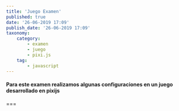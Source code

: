 ```yaml
---
title: 'Juego Examen'
published: true
date: '26-06-2019 17:09'
publish_date: '26-06-2019 17:09'
taxonomy:
    category:
        - examen
        - juego
        - pixi.js
    tag:
        - javascript
---
```


#### Para este examen realizamos algunas configuraciones en un juego desarrollado en pixijs

===
